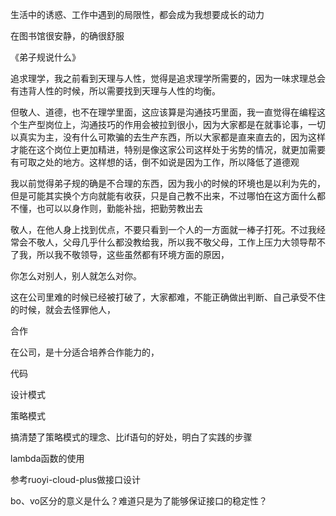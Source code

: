 生活中的诱惑、工作中遇到的局限性，都会成为我想要成长的动力

在图书馆很安静，的确很舒服

《弟子规说什么》

追求理学，我之前看到天理与人性，觉得是追求理学所需要的，因为一味求理总会有违背人性的时候，所以需要找到天理与人性的均衡。

但敬人、道德，也不在理学里面，这应该算是沟通技巧里面，我一直觉得在编程这个生产型岗位上，沟通技巧的作用会被拉到很小，因为大家都是在就事论事，一切以真实为主，没有什么可欺骗的去生产东西，所以大家都是直来直去的，因为这样才能在这个岗位上更加精进，特别是像这家公司这样处于劣势的情况，就更加需要有可取之处的地方。这样想的话，倒不如说是因为工作，所以降低了道德观

我以前觉得弟子规的确是不合理的东西，因为我小的时候的环境也是以利为先的，但是可能其实换个方向就能有收获，只是自己教不出来，不过哪怕在这方面什么都不懂，也可以以身作则，勤能补拙，把勤劳教出去

敬人，在他人身上找到优点，不要只看到一个人的一方面就一棒子打死。不过我经常会不敬人，父母几乎什么都没教给我，所以我不敬父母，工作上压力大领导帮不了我，所以我不敬领导，这些虽然都有环境方面的原因，

你怎么对别人，别人就怎么对你。

这在公司里难的时候已经被打破了，大家都难，不能正确做出判断、自己承受不住的时候，就会去怪罪他人，

合作

在公司，是十分适合培养合作能力的，

代码

设计模式

策略模式

搞清楚了策略模式的理念、比if语句的好处，明白了实践的步骤

lambda函数的使用

参考ruoyi-cloud-plus做接口设计

bo、vo区分的意义是什么？难道只是为了能够保证接口的稳定性？